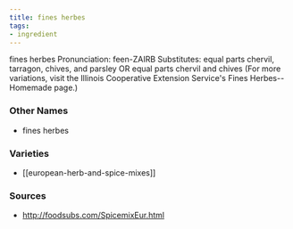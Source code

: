```yaml
---
title: fines herbes
tags:
- ingredient
---
```

fines herbes Pronunciation: feen-ZAIRB Substitutes: equal parts chervil, tarragon, chives, and parsley OR equal parts chervil and chives (For more variations, visit the Illinois Cooperative Extension Service's Fines Herbes--Homemade page.)

### Other Names

* fines herbes

### Varieties

* [[european-herb-and-spice-mixes]]

### Sources
* http://foodsubs.com/SpicemixEur.html
